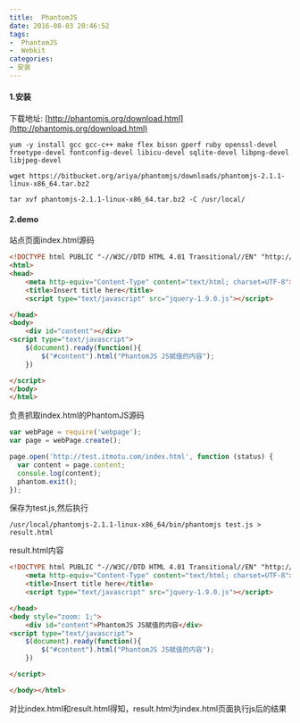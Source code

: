 ```yaml
---
title:  PhantomJS
date: 2016-08-03 20:46:52
tags:
-  PhantomJS
-  Webkit
categories:
- 安装
---
```

#### 1.安装
下载地址: [http://phantomjs.org/download.html](http://phantomjs.org/download.html)

```shell
yum -y install gcc gcc-c++ make flex bison gperf ruby openssl-devel freetype-devel fontconfig-devel libicu-devel sqlite-devel libpng-devel libjpeg-devel

wget https://bitbucket.org/ariya/phantomjs/downloads/phantomjs-2.1.1-linux-x86_64.tar.bz2

tar xvf phantomjs-2.1.1-linux-x86_64.tar.bz2 -C /usr/local/

```
#### 2.demo
站点页面index.html源码
```html
<!DOCTYPE html PUBLIC "-//W3C//DTD HTML 4.01 Transitional//EN" "http://www.w3.org/TR/html4/loose.dtd">
<html>
<head>
    <meta http-equiv="Content-Type" content="text/html; charset=UTF-8">
    <title>Insert title here</title>
    <script type="text/javascript" src="jquery-1.9.0.js"></script>

</head>
<body>
    <div id="content"></div>
<script type="text/javascript">
    $(document).ready(function(){
		$("#content").html("PhantomJS JS赋值的内容");
	})

</script>
</body>
</html>
```
负责抓取index.html的PhantomJS源码
```js
var webPage = require('webpage');
var page = webPage.create();

page.open('http://test.itmotu.com/index.html', function (status) {
  var content = page.content;
  console.log(content);
  phantom.exit();
});
```
保存为test.js,然后执行
```shell
/usr/local/phantomjs-2.1.1-linux-x86_64/bin/phantomjs test.js > result.html
```
result.html内容
```html
<!DOCTYPE html PUBLIC "-//W3C//DTD HTML 4.01 Transitional//EN" "http://www.w3.org/TR/html4/loose.dtd"><html><head>
    <meta http-equiv="Content-Type" content="text/html; charset=UTF-8">
    <title>Insert title here</title>
    <script type="text/javascript" src="jquery-1.9.0.js"></script>

</head>
<body style="zoom: 1;">
    <div id="content">PhantomJS JS赋值的内容</div>
<script type="text/javascript">
    $(document).ready(function(){
		$("#content").html("PhantomJS JS赋值的内容");
	})

</script>

</body></html>
```

对比index.html和result.html得知，result.html为index.html页面执行js后的结果
